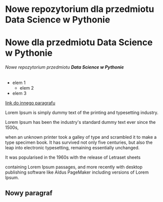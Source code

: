 # Nowe repozytorium dla przedmiotu Data Science w Pythonie


# Nowe dla przedmiotu Data Science w Pythonie


###### Nowe repozytorium przedmiotu **Data Science w Pythonie**

* elem 1
  * elem 2
* elem 3

[link do innego paragrafu](#nowy-paragraf)


Lorem Ipsum is simply dummy text of the printing and typesetting industry. 

Lorem Ipsum has been the industry's standard dummy text ever since the 1500s, 

when an unknown printer took a galley of type and scrambled it to make a type specimen book. It has survived not only five centuries, but also the leap into electronic typesetting, remaining essentially unchanged. 

It was popularised in the 1960s with the release of Letraset sheets 

containing Lorem Ipsum passages, and more recently with desktop publishing software like Aldus PageMaker including versions of Lorem Ipsum.




































## Nowy paragraf
